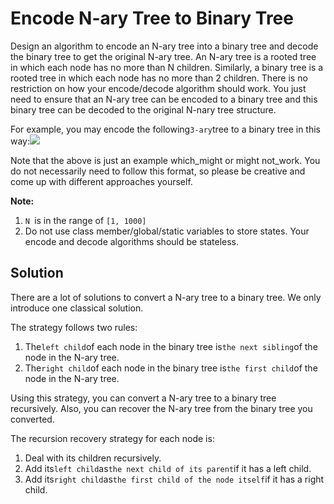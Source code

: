 # Encode N-ary Tree to Binary Tree

Design an algorithm to encode an N-ary tree into a binary tree and decode the binary tree to get the original N-ary tree. An N-ary tree is a rooted tree in which each node has no more than N children. Similarly, a binary tree is a rooted tree in which each node has no more than 2 children. There is no restriction on how your encode/decode algorithm should work. You just need to ensure that an N-ary tree can be encoded to a binary tree and this binary tree can be decoded to the original N-nary tree structure.

For example, you may encode the following`3-ary`tree to a binary tree in this way:![](https://leetcode.com/static/images/problemset/NaryTreeBinaryTreeExample.png)

Note that the above is just an example which_might or might not_work. You do not necessarily need to follow this format, so please be creative and come up with different approaches yourself.

**Note:**

1. `N `is in the range of `[1, 1000]`
2. Do not use class member/global/static variables to store states. Your encode and decode algorithms should be stateless.

## Solution

There are a lot of solutions to convert a N-ary tree to a binary tree. We only introduce one classical solution.

The strategy follows two rules:

1. The`left child`of each node in the binary tree is`the next sibling`of the node in the N-ary tree.
2. The`right child`of each node in the binary tree is`the first child`of the node in the N-ary tree.

Using this strategy, you can convert a N-ary tree to a binary tree recursively. Also, you can recover the N-ary tree from the binary tree you converted.

The recursion recovery strategy for each node is:

1. Deal with its children recursively.
2. Add its`left child`as`the next child of its parent`if it has a left child.
3. Add its`right child`as`the first child of the node itself`if it has a right child.




